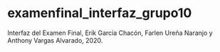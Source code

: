 # examenfinal_interfaz_grupo10
Interfaz del Examen Final, Erik García Chacón, Farlen Ureña Naranjo y Anthony Vargas Alvarado, 2020.
